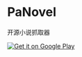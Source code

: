 # PaNovel
开源小说抓取器

<a href='https://play.google.com/store/apps/details?id=com.tian.panovel&pcampaignid=MKT-Other-global-all-co-prtnr-py-PartBadge-Mar2515-1'><img alt='Get it on Google Play' src='https://play.google.com/intl/en_us/badges/images/generic/en_badge_web_generic.png'/></a>
